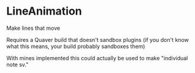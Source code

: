# LineAnimation
Make lines that move

Requires a Quaver build that doesn't sandbox plugins
(if you don't know what this means, your build probably sandboxes them)

With mines implemented this could actually be used to make "individual note sv."
